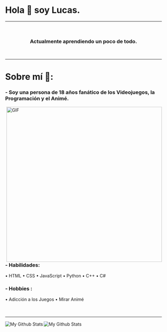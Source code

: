 <h1><b>Hola 👋 soy Lucas.</b></h1>
<hr></hr> 
<br>
<h3 align="center">Actualmente aprendiendo un poco de todo.</h3>
<br>
<hr></hr>

# Sobre mí 💬:

### - Soy una persona de 18 años fanático de los Videojuegos, la Programación y el Animé.

<img hight="400" width="500" alt="GIF" align="right" src="https://github.com/Xx-Ashutosh-xX/Xx-Ashutosh-xX/blob/master/assets/1936.gif">

### - Habilidades:
• HTML
• CSS
• JavaScript
• Python
• C++
• C#

### - Hobbies : 
• Adicción a los Juegos
• Mirar Animé
</br>
</br>
</br>
<hr></hr> 

<p>
<img align="left" src="https://github-readme-stats.vercel.app/api?username=lucasbuyatti&&show_icons=true&title_color=ffffff&icon_color=bb2acf&text_color=daf7dc&bg_color=151515" alt="My Github Stats">
<img align="center" src="https://github-readme-stats.vercel.app/api/top-langs/?username=Lucas&&show_icons=true&title_color=ffffff&icon_color=bb2acf&text_color=daf7dc&bg_color=151515" alt="My Github Stats">
</p>
